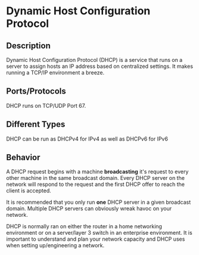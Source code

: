 # Dynamic Host Configuration Protocol 

## Description

Dynamic Host Configuration Protocol (DHCP) is a service that runs on a server to assign hosts an IP address based on centralized settings. It makes running a TCP/IP environment a breeze.

## Ports/Protocols

DHCP runs on TCP/UDP Port 67.

## Different Types

DHCP can be run as DHCPv4 for IPv4 as well as DHCPv6 for IPv6

## Behavior

A DHCP request begins with a machine **broadcasting** it's request to every other machine in the same broadcast domain. Every DHCP server on the network will respond to the request and the first DHCP offer to reach the client is accepted. 

It is recommended that you only run **one** DHCP server in a given broadcast domain. Multiple DHCP servers can obviously wreak havoc on your network.

DHCP is normally ran on either the router in a home networking environment or on a server/layer 3 switch in an enterprise environment. It is important to understand and plan your network capacity and DHCP uses when setting up/engineering a network. 

